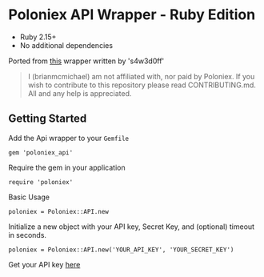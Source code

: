 # Poloniex API Wrapper - Ruby Edition

* Ruby 2.15+ 
* No additional dependencies

Ported from [this](https://github.com/s4w3d0ff/python-poloniex) wrapper written by 's4w3d0ff'

> I (brianmcmichael) am not affiliated with, nor paid by Poloniex. If you wish to contribute to this repository please read CONTRIBUTING.md. All and any help is appreciated.

## Getting Started

Add the Api wrapper to your `Gemfile`

```
gem 'poloniex_api'
```

Require the gem in your application

```
require 'poloniex'
```

Basic Usage

```
poloniex = Poloniex::API.new
```


Initialize a new object with your API key, Secret Key, and (optional) timeout in seconds.

```
poloniex = Poloniex::API.new('YOUR_API_KEY', 'YOUR_SECRET_KEY')
```

Get your API key [here](https://poloniex.com/apiKeys)



